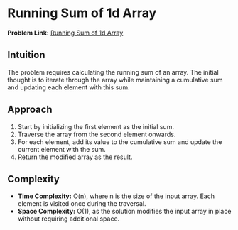 # Running Sum of 1d Array

**Problem Link:** [Running Sum of 1d Array](https://leetcode.com/problems/running-sum-of-1d-array/description/)

## Intuition
The problem requires calculating the running sum of an array. The initial thought is to iterate through the array while maintaining a cumulative sum and updating each element with this sum.

## Approach
1. Start by initializing the first element as the initial sum.
2. Traverse the array from the second element onwards.
3. For each element, add its value to the cumulative sum and update the current element with the sum.
4. Return the modified array as the result.

## Complexity
- **Time Complexity:** O(n), where n is the size of the input array. Each element is visited once during the traversal.
- **Space Complexity:** O(1), as the solution modifies the input array in place without requiring additional space.
